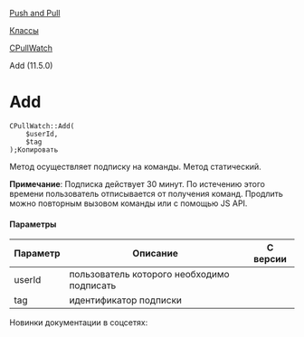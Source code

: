 [Push and Pull](/api_help/push_pull/index.php)

[Классы](/api_help/push_pull/classes/index.php)

[CPullWatch](/api_help/push_pull/classes/cpullwatch/index.php)

Add (11.5.0)

Add
===

```
CPullWatch::Add(
	$userId,
	$tag
);Копировать
```

Метод осуществляет подписку на команды. Метод статический.

**Примечание**: Подписка действует 30 минут. По истечению этого времени пользователь отписывается от получения команд. Продлить можно повторным вызовом команды или с помощью JS API.

#### Параметры

| Параметр | Описание | С версии |
| --- | --- | --- |
| userId | пользователь которого необходимо подписать |  |
| tag | идентификатор подписки |  |

Новинки документации в соцсетях: